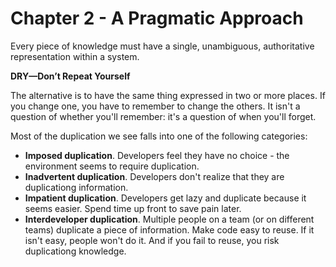# Chapter 2 - A Pragmatic Approach

Every piece of knowledge must have a single, unambiguous, authoritative representation within a system.

__DRY—Don’t Repeat Yourself__

The alternative is to have the same thing expressed in two or more places. If you change one, you have to remember to change the others. It isn't a question of whether you'll remember: it's a question of when you'll forget.

Most of the duplication we see falls into one of the following categories:
- **Imposed duplication**. Developers feel they have no choice - the environment seems to require duplication.
- **Inadvertent duplication**. Developers don't realize that they are duplicationg information.
- **Impatient duplication**. Developers get lazy and duplicate because it seems easier. Spend time up front to save pain later.
- **Interdeveloper duplication**. Multiple people on a team (or on different teams) duplicate a piece of information. Make code easy to reuse. If it isn't easy, people won't do it. And if you fail to reuse, you risk duplicationg knowledge.